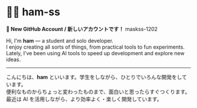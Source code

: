 # 🧑‍💻 ham-ss
**🌟 New GitHub Account / 新しいアカウントです！**
maskss-1202

Hi, I'm **ham** — a student and solo developer.  
I enjoy creating all sorts of things, from practical tools to fun experiments.  
Lately, I've been using AI tools to speed up development and explore new ideas.

---

こんにちは、**ham** といいます。学生をしながら、ひとりでいろんな開発をしています。  
便利なものからちょっと変わったものまで、面白いと思ったらすぐつくります。  
最近は AI を活用しながら、より効率よく・楽しく開発しています。





